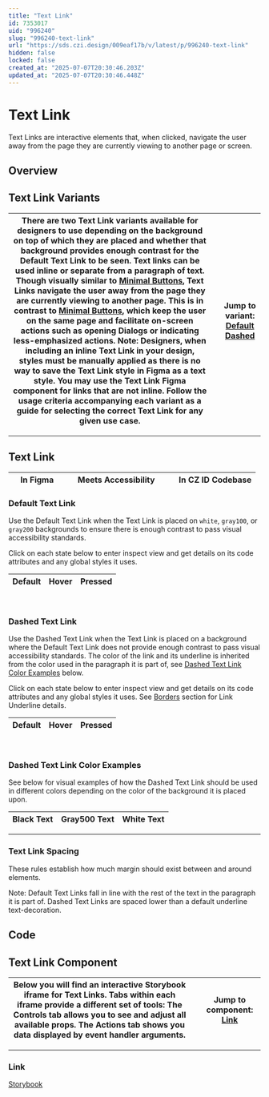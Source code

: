 ```yaml
---
title: "Text Link"
id: 7353017
uid: "996240"
slug: "996240-text-link"
url: "https://sds.czi.design/009eaf17b/v/latest/p/996240-text-link"
hidden: false
locked: false
created_at: "2025-07-07T20:30:46.203Z"
updated_at: "2025-07-07T20:30:46.448Z"
---
```


# Text Link

Text Links are interactive elements that, when clicked, navigate the user away from the page they are currently viewing to another page or screen.

## Overview

## Text Link Variants

| There are two Text Link variants available for designers to use depending on the background on top of which they are placed and whether that background provides enough contrast for the Default Text Link to be seen. Text links can be used inline or separate from a paragraph of text.  Though visually similar to [Minimal Buttons](https://sds.czi.design/009eaf17b/v/0/p/6196ff-buttons/t/48c331), Text Links navigate the user away from the page they are currently viewing to another page. This is in contrast to [Minimal Buttons](https://sds.czi.design/009eaf17b/v/0/p/6196ff-buttons/t/48c331), which keep the user on the same page and facilitate on-screen actions such as opening Dialogs or indicating less-emphasized actions.  Note: Designers, when including an inline Text Link in your design, styles must be manually applied as there is no way to save the Text Link style in Figma as a text style. You may use the Text Link Figma component for links that are not inline.  Follow the usage criteria accompanying each variant as a guide for selecting the correct Text Link for any given use case. |   | **Jump to variant:** [Default](https://sds.czi.design/009eaf17b/v/0/p/996240-text-links/t/36ad6c) [Dashed](https://sds.czi.design/009eaf17b/v/0/p/996240-text-links/t/58d65e) |
| --- | --- | --- |

---

## Text Link

|  | In Figma |   |  | Meets Accessibility |   |  | In CZ ID Codebase |
| --- | --- | --- | --- | --- | --- | --- | --- |

### Default Text Link

Use the Default Text Link when the Text Link is placed on `white`, `gray100`, or `gray200` backgrounds to ensure there is enough contrast to pass visual accessibility standards.

Click on each state below to enter inspect view and get details on its code attributes and any global styles it uses.

| **Default** | **Hover** | **Pressed** |
| --- | --- | --- |

 

### Dashed Text Link

Use the Dashed Text Link when the Text Link is placed on a background where the Default Text Link does not provide enough contrast to pass visual accessibility standards. The color of the link and its underline is inherited from the color used in the paragraph it is part of, see [Dashed Text Link Color Examples](https://sds.czi.design/009eaf17b/v/0/p/996240-text-links/t/09d825) below.

Click on each state below to enter inspect view and get details on its code attributes and any global styles it uses. See [Borders](https://sds.czi.design/009eaf17b/p/448bdb) section for Link Underline details.

| **Default** | **Hover** | **Pressed** |
| --- | --- | --- |

 

### Dashed Text Link Color Examples

See below for visual examples of how the Dashed Text Link should be used in different colors depending on the color of the background it is placed upon.

| **Black Text** | **Gray500 Text** | **White Text** |
| --- | --- | --- |

---

### Text Link Spacing

These rules establish how much margin should exist between and around elements.

Note: Default Text Links fall in line with the rest of the text in the paragraph it is part of. Dashed Text Links are spaced lower than a default underline text-decoration.

## Code

## Text Link Component

| Below you will find an interactive Storybook iframe for Text Links.  Tabs within each iframe provide a different set of tools: The Controls tab allows you to see and adjust all available props. The Actions tab shows you data displayed by event handler arguments. |   | **Jump to component:** [Link](https://sds.czi.design/009eaf17b/v/0/p/996240-text-links/t/6309ca) |
| --- | --- | --- |

---

### Link

[Storybook](https://chanzuckerberg.github.io/sci-components/?path=/story/link--default)

 


